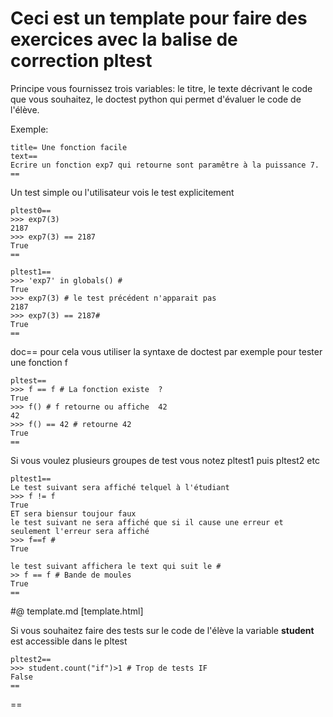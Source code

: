


# Ceci est un template pour faire des exercices avec la balise de correction pltest

Principe vous fournissez trois variables:
le titre, le texte décrivant le code que vous souhaitez, le doctest python qui permet d'évaluer le code de l'élève.


Exemple: 
 
    title= Une fonction facile  
    text==
    Ecrire un fonction exp7 qui retourne sont paramêtre à la puissance 7.
    ==

Un test simple ou l'utilisateur vois le test explicitement 

    pltest0==
    >>> exp7(3)
    2187
    >>> exp7(3) == 2187
    True 
    ==

    pltest1==
    >>> 'exp7' in globals() #
    True 
    >>> exp7(3) # le test précédent n'apparait pas 
    2187
    >>> exp7(3) == 2187#
    True
    ==





doc==
pour cela vous utiliser la syntaxe de doctest par exemple pour tester une fonction f 

    pltest==
    >>> f == f # La fonction existe  ?
    True
    >>> f() # f retourne ou affiche  42
    42
    >>> f() == 42 # retourne 42 
    True
    ==

Si vous voulez plusieurs groupes de test vous notez pltest1 puis pltest2 etc 

    pltest1==
    Le test suivant sera affiché telquel à l'étudiant 
    >>> f != f
    True 
    ET sera biensur toujour faux
    le test suivant ne sera affiché que si il cause une erreur et seulement l'erreur sera affiché
    >>> f==f #
    True

    le test suivant affichera le text qui suit le #
    >> f == f # Bande de moules 
    True
    ==
  #@ template.md [template.html]
        

Si vous souhaitez faire des tests sur le code de l'élève la variable __student__ est accessible dans le pltest

    pltest2==
    >>> student.count("if")>1 # Trop de tests IF 
    False
    ==

==